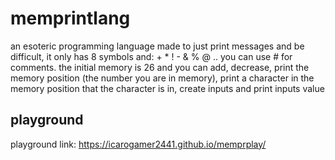 # memprintlang
an esoteric programming language made to just print messages and be difficult, it only has 8 symbols and: + * ! - &amp; % @ .. you can use # for comments. the initial memory is 26 and you can add, decrease, print the memory position (the number you are in memory), print a character in the memory position that the character is in, create inputs and print inputs value

## playground
playground link: https://icarogamer2441.github.io/memprplay/
